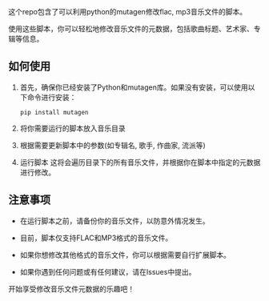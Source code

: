这个repo包含了可以利用python的mutagen修改flac, mp3音乐文件的脚本。

使用这些脚本，你可以轻松地修改音乐文件的元数据，包括歌曲标题、艺术家、专辑等信息。

## 如何使用

1. 首先，确保你已经安装了Python和mutagen库。如果没有安装，可以使用以下命令进行安装：

    ```
    pip install mutagen
    ```

2. 将你需要运行的脚本放入音乐目录

3. 根据需要更新脚本中的参数(如专辑名, 歌手, 作曲家, 流派等)

4. 运行脚本
    这将会遍历目录下的所有音乐文件，并根据你在脚本中指定的元数据进行修改。


## 注意事项

- 在运行脚本之前，请备份你的音乐文件，以防意外情况发生。

- 目前，脚本仅支持FLAC和MP3格式的音乐文件。

- 如果你想修改其他格式的音乐文件，你可以根据需要自行扩展脚本。

- 如果你遇到任何问题或有任何建议，请在Issues中提出。

开始享受修改音乐文件元数据的乐趣吧！
